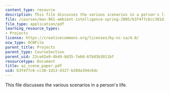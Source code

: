 ```yaml
---
content_type: resource
description: This file discusses the various scenarios in a person's life.
file: /courses/mas-961-ambient-intelligence-spring-2005/b3f4f7c6cc381d13d327b20da394c64c_az_scene_paper.pdf
file_type: application/pdf
learning_resource_types:
- Projects
license: https://creativecommons.org/licenses/by-nc-sa/4.0/
ocw_type: OCWFile
parent_title: Projects
parent_type: CourseSection
parent_uid: 23ce42e9-4b49-8d35-7e0d-67b83b3011bf
resourcetype: Document
title: az_scene_paper.pdf
uid: b3f4f7c6-cc38-1d13-d327-b20da394c64c
---
```

This file discusses the various scenarios in a person's life.